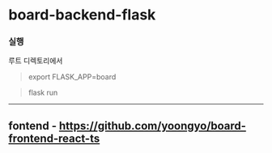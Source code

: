 # board-backend-flask


### 실행

루트 디렉토리에서 

 > export FLASK_APP=board


> flask run



<hr/>

## fontend - https://github.com/yoongyo/board-frontend-react-ts
